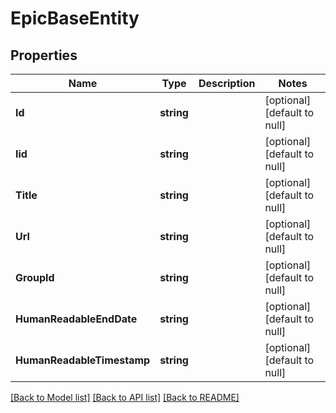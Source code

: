 # EpicBaseEntity

## Properties
Name | Type | Description | Notes
------------ | ------------- | ------------- | -------------
**Id** | **string** |  | [optional] [default to null]
**Iid** | **string** |  | [optional] [default to null]
**Title** | **string** |  | [optional] [default to null]
**Url** | **string** |  | [optional] [default to null]
**GroupId** | **string** |  | [optional] [default to null]
**HumanReadableEndDate** | **string** |  | [optional] [default to null]
**HumanReadableTimestamp** | **string** |  | [optional] [default to null]

[[Back to Model list]](../README.md#documentation-for-models) [[Back to API list]](../README.md#documentation-for-api-endpoints) [[Back to README]](../README.md)


